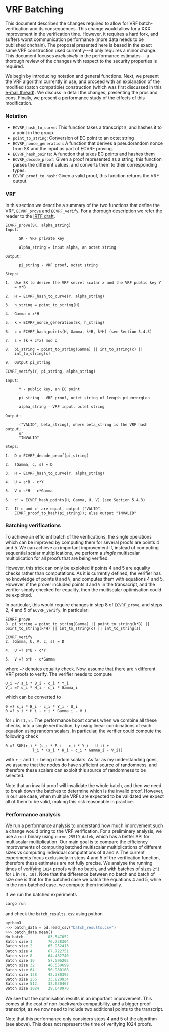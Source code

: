 # VRF Batching
This document describes the changes required to allow for VRF 
batch-verification and its consequences. This change would allow 
for a XXX improvement in the verification time. However, it 
requires a hard fork, and suffers worst communication performance 
(more data needs to be published onchain). The proposal presented 
here is based in the exact same VRF construction used currently---it 
only requires a minor change. This document focuses _exclusively_ 
in the performance estimates---a thorough review of the changes with 
respect to the security properties is required.

We begin by introducing notation and general functions. Next, 
we present the VRF algorithm currently in use, and proceed with 
an explanation of the modified (batch compatible) construction 
(which was first discussed in this [e-mail thread](https://mailarchive.ietf.org/arch/msg/cfrg/KJwe92nLEkmJGpBe-OST_ilr_MQ/)). 
We discuss in detail the changes, presenting the pros and cons. 
Finally, we present a performance study of the effects of this 
modification.

### Notation
* `ECVRF_hash_to_curve`: This function takes a transcript `S`, and hashes it to
a point in the group.
* `point_to_string`: Conversion of EC point to an octet string
* `ECVRF_nonce_generation`: A function that derives a pseudorandom
  nonce from SK and the input as part of ECVRF proving.
* `ECVRF_hash_points`: A function that takes EC points and hashes them
* `ECVRF_decode_proof`: Given a proof represented as a string, this 
  function parses the different values, and converts them to their
  corresponding types.
* `ECVRF_proof_to_hash`: Given a valid proof, this function returns the
VRF output.


### VRF
In this section we describe a summary of the two functions that define 
the VRF, `ECVRF_prove` and `ECVRF_verify`. For a thorough description
we refer the reader to the [IRTF draft](https://datatracker.ietf.org/doc/html/draft-irtf-cfrg-vrf-09).
```
ECVRF_prove(SK, alpha_string)
Input:

      SK - VRF private key

      alpha_string = input alpha, an octet string

Output:

      pi_string - VRF proof, octet string

Steps:

1.  Use SK to derive the VRF secret scalar x and the VRF public key Y
    = x*B
    
2.  H = ECVRF_hash_to_curve(Y, alpha_string)

3.  h_string = point_to_string(H)

4.  Gamma = x*H

5.  k = ECVRF_nonce_generation(SK, h_string)

6.  c = ECVRF_hash_points(H, Gamma, k*B, k*H) (see Section 5.4.3)

7.  s = (k + c*x) mod q

8.  pi_string = point_to_string(Gamma) || int_to_string(c) ||
    int_to_string(s)

9.  Output pi_string
```

```
ECVRF_verify(Y, pi_string, alpha_string)

Input:

      Y - public key, an EC point

      pi_string - VRF proof, octet string of length ptLen+n+qLen

      alpha_string - VRF input, octet string

Output:

      ("VALID", beta_string), where beta_string is the VRF hash output; 
      or
      "INVALID"

Steps:

1.  D = ECVRF_decode_proof(pi_string)

2.  (Gamma, c, s) = D

3.  H = ECVRF_hash_to_curve(Y, alpha_string)

4.  U = s*B - c*Y

5.  V = s*H - c*Gamma

6.  c' = ECVRF_hash_points(H, Gamma, U, V) (see Section 5.4.3)

7.  If c and c' are equal, output ("VALID",
    ECVRF_proof_to_hash(pi_string)); else output "INVALID"
```

### Batching verifications
To achieve an efficient batch of the verifications, the single operations
which can be improved by computing them for several proofs are points
4 and 5. We can achieve an important improvement if, instead of computing
sequential scalar multiplications, we perform a _single_ multiscalar
multiplication for all proofs that are being verified. 

However, this trick can only be exploited if points 4 and 5 are equality
checks rather than computations. As it is currently defined, the verifier
has no knowledge of points `U` and `V`, and computes them with equations 4 
and 5. However, if the prover included points `U` and `V` in the 
transacript, and the verifier simply checked for equality, then the
multiscalar optimisation could be exploited. 

In particular, this would require changes in step 8 of `ECVRF_prove`, and
steps 2, 4 and 5 of `ECVRF_verify`. In particular: 
```
ECVRF_prove
8. pi_string = point_to_string(Gamma) || point_to_string(k*B) || 
point_to_string(k*H) || int_to_string(c) || int_to_string(s)
```

```
ECVRF_verify
2. (Gamma, U, V, c, s) = D

4.  U =? s*B - c*Y

5.  V =? s*H - c*Gamma
```
where `=?` denotes equality check. Now, assume that there are `n` different
VRF proofs to verify. The verifier needs to compute
```
U_i =? s_i * B_i - c_i * Y_i
V_i =? s_i * H_i - c_i * Gamma_i
```
which can be converted to
```
0 =? s_i * B_i - c_i * Y_i - U_i 
0 =? s_i * H_i - c_i * Gamma_i - V_i
```
for `i` in `[1,n]`. The performance boost comes when we combine all these
checks, into a single verification, by using linear combinations of 
each equation using random scalars. In particular, the verifier could 
compute the following check
```
0 =? SUM(r_i * (s_i * B_i - c_i * Y_i - U_i) + 
            l_i * (s_i * H_i - c_i * Gamma_i - V_i))
```

with `r_i` and `l_i` being random scalars. As far as my understanding
goes, we assume that the nodes do have sufficient source of randomness, 
and therefore these scalars can exploit this source of randomness
to be selected. 

Note that an invalid proof will invalidate the whole batch, and then we need
to break down the batches to determine which is the invalid proof. However, 
in our use case, when multiple VRFs are expected to be validated we expect all
of them to be valid, making this risk reasonable in practice. 

### Performance analysis
We run a performance analysis to understand how much improvement such a 
change would bring to the VRF verification. For a preliminary analysis, 
we use a `rust` binary using `curve_25519_dalek`, which has a better
API for multiscalar multiplication. Our main goal is to compare the 
efficiency improvements of computing batched multiscalar multiplications 
of different sizes
vs computing individual computations of `U` and `V`. The current experiments 
focus exclusively in steps 4 and 5 of the verification function, therefore
these estimates are not fully precise. We analyse the running times of verifying
`1024` proofs with no batch, and with batches of sizes `2^i` for `i` in `[0, 10]`.
Note that the difference between no batch and batch of size one is that for the
batched case we batch the equations 4 and 5, while in the non-batched case, we
compute them individually. 

If we run the batched experiments
```bash
cargo run
```
and check the `batch_results.csv` using python
```python
python3
>>> batch_data = pd.read_csv("batch_results.csv")
>>> batch_data.mean()
No batch           83.547052
Batch size 1       76.738304
Batch size 2       65.952413
Batch size 4       67.722751
Batch size 8       64.462740
Batch size 16      57.596202
Batch size 32      46.550699
Batch size 64      50.980108
Batch size 128     42.380395
Batch size 256     33.820934
Batch size 512     32.630467
Batch size 1024    29.648970
```
We see that the optimisation results in an important improvement. This 
comes at the cost of non-backwards compatibility, and a bigger proof
transcript, as we now need to include two additional points to the transcript. 

Note that this performance only considers steps 4 and 5 of the algorithm (see above). 
This does not represent the time of verifying 1024 proofs. 
